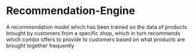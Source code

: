# Recommendation-Engine
A recommendation model which has been trained on the data of products brought by customers from a specific shop, which in turn recommends which combo offers to provide to customers based on what products are brought together frequently
